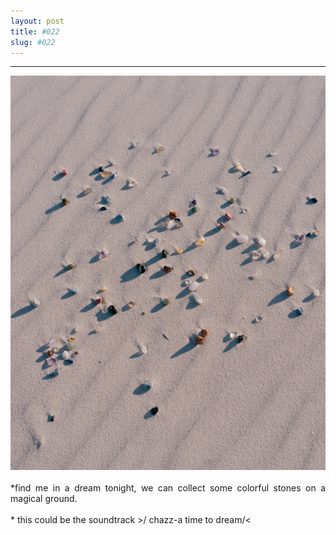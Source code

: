 ```yaml
---
layout: post
title: #022
slug: #022
---
```

---
<p class="description" style="text-align: justify;">
  <img src="/assets/danilo-luna-snapshots-19.jpg" />
<br>
<br>
*find me in a dream tonight, we can collect some colorful stones on a magical ground.
<br>
<br>
* this could be the soundtrack >/ chazz-a time to dream/<
<br>
<br>
